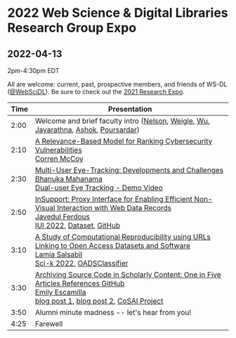 # 2022 Web Science &amp; Digital Libraries Research Group Expo
## 2022-04-13

2pm-4:30pm EDT

All are welcome: current, past, prospective members, and friends of WS-DL ([@WebSciDL](https://twitter.com/WebSciDL)).  Be sure to check out the [2021 Research Expo](https://github.com/oduwsdl/2021-research-expo/).

| Time  | Presentation |
| --- | --- |
| 2:00  | Welcome and brief faculty intro ([Nelson](https://twitter.com/phonedude_mln), [Weigle](https://twitter.com/weiglemc), [Wu](https://twitter.com/fanchyna), [Jayarathna](https://twitter.com/openmaze), [Ashok](https://twitter.com/vikas_daveb), [Poursardar](https://twitter.com/Faryane))  |
| 2:10  | [A Relevance-Based Model for Ranking Cybersecurity Vulnerabilities](https://docs.google.com/presentation/d/12uKLzDhrN4ZhE4DEQ_-x_O_gyu40Taqdc6MRwAPEQEI/edit?usp=sharing) <br>[Corren McCoy](https://twitter.com/CorrenMcCoy) |
| 2:30 | [Multi-User Eye-Tracking: Developments and Challenges](https://docs.google.com/presentation/d/1QEziWbCLSzwvWnHSooxMW90PLt28imWHcoLyIe7jiVU/edit?usp=sharing) <br> [Bhanuka Mahanama](https://twitter.com/mahanama94) <br> [Dual-user Eye Tracking - Demo Video](https://youtu.be/sI4_YIHtSA0)|
| 2:50 | [InSupport: Proxy Interface for Enabling Efficient Non-Visual Interaction with Web Data Records](https://docs.google.com/presentation/d/1Mfgt2wzSTQJ7MkaBsoOuyz4E60wiaCIm/edit?usp=sharing&ouid=113847268547399101975&rtpof=true&sd=true) <br> [Javedul Ferdous](https://twitter.com/jaf_ferdous) <br> [IUI 2022](https://doi.org/10.1145/3490099.3511126), [Dataset](https://bit.ly/InSupport_Dataset), [GitHub](https://github.com/javedulferdous/InSupport)
| 3:10 | [A Study of Computational Reproducibility using URLs Linking to Open Access Datasets and Software](https://docs.google.com/presentation/d/1taQiIeztgDI9i8Q62IH4dZwtnL_p9_MzLF6nCOk450c/edit?usp=sharing) <br> [Lamia Salsabil](https://twitter.com/liya_lamia) <br> [Sci-k 2022](https://www.cs.odu.edu/~jwu/downloads/pubs/salsabil-2022-scik/salsabil-2022-scik.pdf), [OADSClassifier](https://github.com/lamps-lab/oadsclassifier) |
| 3:30 | [Archiving Source Code in Scholarly Content: One in Five Articles References GitHub](https://docs.google.com/presentation/d/1jt5uxqbv5BvC3ex9TcErv5Y6n2gm9zadgO-VSAjNxaQ/edit?usp=sharing) <br> [Emily Escamilla](https://twitter.com/EmilyEscamilla_) <br> [blog post 1](https://ws-dl.blogspot.com/2022/02/2021-02-23-one-in-five-articles.html), [blog post 2](https://ws-dl.blogspot.com/2022/03/2022-03-30-github-is-not-archive-github.html), [CoSAI Project](https://ws-dl.blogspot.com/2021/12/2021-12-08-collaborative-software.html) |
| 3:50 | Alumni minute madness -- let's hear from you! |
| 4:25 | Farewell | 


